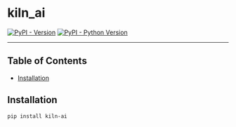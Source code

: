 # kiln_ai

[![PyPI - Version](https://img.shields.io/pypi/v/kiln-ai.svg)](https://pypi.org/project/kiln-ai)
[![PyPI - Python Version](https://img.shields.io/pypi/pyversions/kiln-ai.svg)](https://pypi.org/project/kiln-ai)

---

## Table of Contents

- [Installation](#installation)

## Installation

```console
pip install kiln-ai
```
